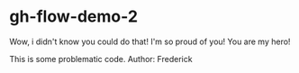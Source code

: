 # gh-flow-demo-2

Wow, i didn't know you could do that!
I'm so proud of you!
You are my hero!

This is some problematic code.
Author: Frederick